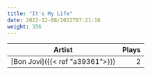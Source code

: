 ```yaml
---
title: "It's My Life"
date: 2022-12-08/2022T07:21:16
weight: 356
---
```




 Artist | Plays 
----- | -----:
[Bon Jovi]({{< ref "a39361">}}) | 2
